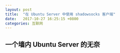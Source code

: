 ```yaml
---
layout: post
title:  "在 Ubuntu Server 中使用 shadowsocks 客户端"
date:   2017-10-27 16:25:15 +0800
categories: 互联网
---
```


## 一个墙内 Ubuntu Server 的无奈













